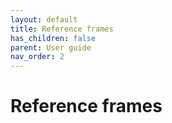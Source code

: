 ```yaml
---
layout: default
title: Reference frames
has_children: false
parent: User guide
nav_order: 2
---
```


# Reference frames